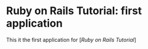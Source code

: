 # Ruby on Rails Tutorial: first application

This it the first application for 
[*Ruby on Rails Tutorial*]